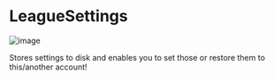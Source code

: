 # LeagueSettings

![image](https://user-images.githubusercontent.com/9092847/213889726-fdefdab3-4fe7-45e4-96dc-a09bd4715689.png)

Stores settings to disk and enables you to set those or restore them to this/another account!

